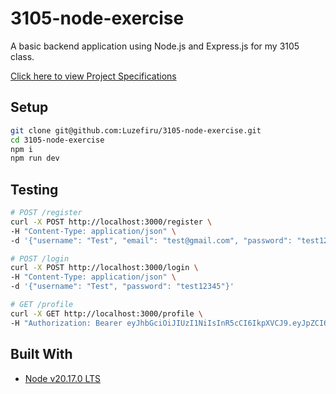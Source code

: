 # 3105-node-exercise

A basic backend application using Node.js and Express.js for my 3105 class.

[Click here to view Project Specifications](https://github.com/Luzefiru/3105-node-exercise/blob/main/.github/SPEC.md)

## Setup

```bash
git clone git@github.com:Luzefiru/3105-node-exercise.git
cd 3105-node-exercise
npm i
npm run dev
```

## Testing

```bash
# POST /register
curl -X POST http://localhost:3000/register \
-H "Content-Type: application/json" \
-d '{"username": "Test", "email": "test@gmail.com", "password": "test12345"}'

# POST /login
curl -X POST http://localhost:3000/login \
-H "Content-Type: application/json" \
-d '{"username": "Test", "password": "test12345"}'

# GET /profile
curl -X GET http://localhost:3000/profile \
-H "Authorization: Bearer eyJhbGciOiJIUzI1NiIsInR5cCI6IkpXVCJ9.eyJpZCI6MSwiZW1haWwiOiJ0ZXN0QGdtYWlsLmNvbSIsInVzZXJuYW1lIjoiVGVzdCIsImlhdCI6MTcyNzk2NzU2NH0.TuajQYKGFf1vZratrfF2THSUFB25VBhNKNrOpbtyiEc"
```

## Built With

- [Node v20.17.0 LTS](https://nodejs.org/en/download/package-manager)
